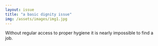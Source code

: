 ```yaml
---
layout: issue
title: "a basic dignity issue"
img: /assets/images/img1.jpg
---
```

Without regular access to proper hygiene it is nearly impossible to find a job.
